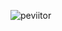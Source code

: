 ![peviitor](https://github.com/Vasi-Cordea/peViitorRegressionTestingJavaCucumber/assets/150058199/f2207989-1079-485d-8cd6-439db3b0ee94)
